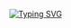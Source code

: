 [![Typing SVG](https://readme-typing-svg.demolab.com?font=Fira+Code&weight=100&size=10&duration=1000&pause=1000&center=true&multiline=true&random=false&width=435&height=100&lines=%24%24%5C+++%24%24%5C+++++++++++++++++++++++++++%24%24%5C+++%24%24%5C+++++++++++%24%24%5C+++++++;%24%24+%7C++%24%24+%7C++++++++++++++++++++++++++%24%24+%7C++%24%24+%7C++++++++++%24%24+%7C++++++;%24%24+%7C++%24%24+%7C%24%24%24%24%24%24%24%5C+++%24%24%24%24%24%24%5C++++++++%24%24+%7C++%24%24+%7C%24%24%5C+++%24%24%5C+%24%24%24%24%24%24%24%5C+;%24%24+%7C++%24%24+%7C%24%24++__%24%24%5C+%24%24++__%24%24%5C+++++++%24%24%24%24%24%24%24%24+%7C%24%24+%7C++%24%24+%7C%24%24++__%24%24%5C+;%24%24+%7C++%24%24+%7C%24%24+%7C++%24%24+%7C%24%24+%2F++%24%24+%7C++++++%24%24++__%24%24+%7C%24%24+%7C++%24%24+%7C%24%24+%7C++%24%24+%7C;%24%24+%7C++%24%24+%7C%24%24+%7C++%24%24+%7C%24%24+%7C++%24%24+%7C++++++%24%24+%7C++%24%24+%7C%24%24+%7C++%24%24+%7C%24%24+%7C++%24%24+%7C;%5C%24%24%24%24%24%24++%7C%24%24+%7C++%24%24+%7C%5C%24%24%24%24%24%24++%7C++++++%24%24+%7C++%24%24+%7C%5C%24%24%24%24%24%24++%7C%24%24%24%24%24%24%24++%7C;+%5C______%2F+%5C__%7C++%5C__%7C+%5C______%2F+++++++%5C__%7C++%5C__%7C+%5C______%2F+%5C_______%2F+)](https://git.io/typing-svg)
